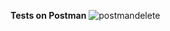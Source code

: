**Tests on Postman**
![postmandelete](https://github.com/Tileukhan/Blogs/assets/116358731/5897b5ef-5613-42f2-b332-959a1f4c24d9)

